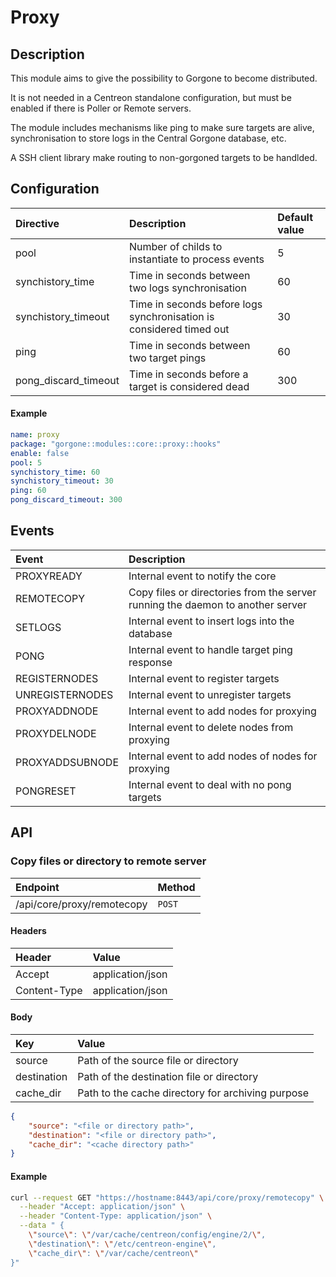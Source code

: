 # Proxy

## Description

This module aims to give the possibility to Gorgone to become distributed.

It is not needed in a Centreon standalone configuration, but must be enabled if there is Poller or Remote servers.

The module includes mechanisms like ping to make sure targets are alive, synchronisation to store logs in the Central Gorgone database, etc.

A SSH client library make routing to non-gorgoned targets to be handlded.

## Configuration

| Directive | Description | Default value |
| :- | :- | :- |
| pool | Number of childs to instantiate to process events | 5 |
| synchistory_time | Time in seconds between two logs synchronisation | 60 |
| synchistory_timeout | Time in seconds before logs synchronisation is considered timed out | 30 |
| ping | Time in seconds between two target pings | 60 |
| pong_discard_timeout | Time in seconds before a target is considered dead | 300 |

#### Example

```yaml
name: proxy
package: "gorgone::modules::core::proxy::hooks"
enable: false
pool: 5
synchistory_time: 60
synchistory_timeout: 30
ping: 60
pong_discard_timeout: 300
```

## Events

| Event | Description |
| :- | :- |
| PROXYREADY | Internal event to notify the core |
| REMOTECOPY | Copy files or directories from the server running the daemon to another server |
| SETLOGS | Internal event to insert logs into the database |
| PONG | Internal event to handle target ping response |
| REGISTERNODES | Internal event to register targets |
| UNREGISTERNODES | Internal event to unregister targets |
| PROXYADDNODE | Internal event to add nodes for proxying |
| PROXYDELNODE | Internal event to delete nodes from proxying |
| PROXYADDSUBNODE | Internal event to add nodes of nodes for proxying |
| PONGRESET | Internal event to deal with no pong targets |

## API

### Copy files or directory to remote server

| Endpoint | Method |
| :- | :- |
| /api/core/proxy/remotecopy | `POST` |

#### Headers

| Header | Value |
| :- | :- |
| Accept | application/json |
| Content-Type | application/json |

#### Body

| Key | Value |
| :- | :- |
| source | Path of the source file or directory |
| destination | Path of the destination file or directory |
| cache_dir | Path to the cache directory for archiving purpose |

```json
{
    "source": "<file or directory path>",
    "destination": "<file or directory path>",
    "cache_dir": "<cache directory path>"
}
```

#### Example

```bash
curl --request GET "https://hostname:8443/api/core/proxy/remotecopy" \
  --header "Accept: application/json" \
  --header "Content-Type: application/json" \
  --data " {
    \"source\": \"/var/cache/centreon/config/engine/2/\",
    \"destination\": \"/etc/centreon-engine\",
    \"cache_dir\": \"/var/cache/centreon\"
}"
```
